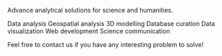 Advance analytical solutions for science and humanities.

Data analysis
Geospatial analysis
3D modelling
Database curation
Data visualization
Web development
Science communication

Feel free to contact us if you have any interesting problem to solve!
